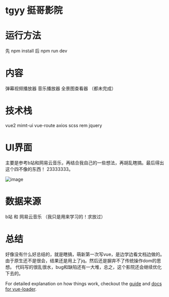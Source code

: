 # tgyy 挺哥影院



# 运行方法
先 npm install
后 npm run dev



# 内容
弹幕视频播放器
音乐播放器
全景图查看器
（都未完成）



# 技术栈
vue2 mimt-ui vue-route axios scss rem jquery 



# UI界面
主要是参考b站和网易云音乐，再结合我自己的一些想法，再胡乱瞎搞。最后得出这个四不像的东西！ 23333333。

![image](https://github.com/lululuting/pic/raw/master/screenshots/vim-screenshot.jpg)


# 数据来源
b站 和 网易云音乐
（我只是用来学习的！求放过）



# 总结
好像没有什么好总结的，就是瞎搞，萌新第一次写vue，是边学边看文档边做的。由于原生还不是很会，结果还是用上了jq。然后还是摒弃不了传统操作dom的思想。
代码写的很乱很水，bug和缺陷还有一大堆，总之，这个影院还会继续优化下去的。


For detailed explanation on how things work, checkout the [guide](http://vuejs-templates.github.io/webpack/) and [docs for vue-loader](http://vuejs.github.io/vue-loader).
